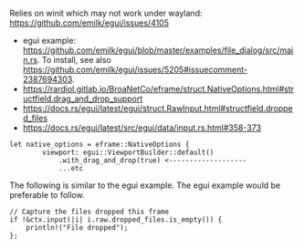 Relies on winit which may not work under wayland: https://github.com/emilk/egui/issues/4105

* egui example: https://github.com/emilk/egui/blob/master/examples/file_dialog/src/main.rs. To install, see also https://github.com/emilk/egui/issues/5205#issuecomment-2387694303.
* https://rardiol.gitlab.io/BroaNetCo/eframe/struct.NativeOptions.html#structfield.drag_and_drop_support
* https://docs.rs/egui/latest/egui/struct.RawInput.html#structfield.dropped_files
* https://docs.rs/egui/latest/src/egui/data/input.rs.html#358-373

```
let native_options = eframe::NativeOptions {
        viewport: egui::ViewportBuilder::default()
            .with_drag_and_drop(true) <-------------------
            ...etc
```
The following is similar to the egui example. The egui example would be preferable to follow.
```
// Capture the files dropped this frame
if !&ctx.input(|i| i.raw.dropped_files.is_empty()) {
    println!("File dropped");
};
```
